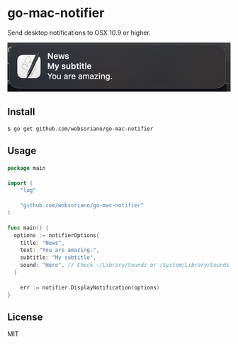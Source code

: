 # go-mac-notifier

Send desktop notifications to OSX 10.9 or higher.

![](sample.png)

## Install

```bash
$ go get github.com/wobsoriano/go-mac-notifier
```

## Usage

```go
package main

import (
	"log"

	"github.com/wobsoriano/go-mac-notifier"
)

func main() {
  options := notifierOptions{
    title: "News",
    text: "You are amazing.",
    subtitle: "My subtitle",
    sound: "Hero", // Check ~/Library/Sounds or /System/Library/Sounds for available sounds
  }

	err := notifier.DisplayNotification(options)
}
```

## License

MIT
